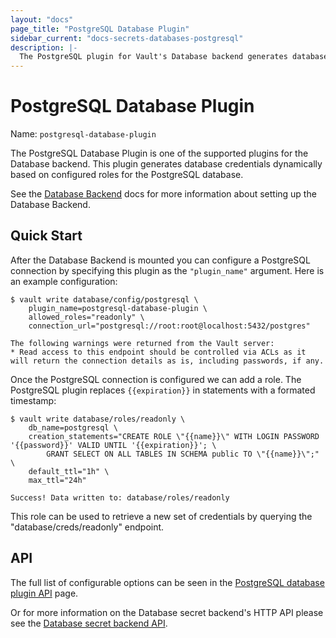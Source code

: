 ```yaml
---
layout: "docs"
page_title: "PostgreSQL Database Plugin"
sidebar_current: "docs-secrets-databases-postgresql"
description: |-
  The PostgreSQL plugin for Vault's Database backend generates database credentials to access PostgreSQL.
---
```


# PostgreSQL Database Plugin

Name: `postgresql-database-plugin`

The PostgreSQL Database Plugin is one of the supported plugins for the Database
backend. This plugin generates database credentials dynamically based on
configured roles for the PostgreSQL database.

See the [Database Backend](/docs/secret/database/index.html) docs for more
information about setting up the Database Backend.

## Quick Start

After the Database Backend is mounted you can configure a PostgreSQL connection
by specifying this plugin as the `"plugin_name"` argument. Here is an example
configuration: 

```
$ vault write database/config/postgresql \
    plugin_name=postgresql-database-plugin \
    allowed_roles="readonly" \
    connection_url="postgresql://root:root@localhost:5432/postgres"

The following warnings were returned from the Vault server:
* Read access to this endpoint should be controlled via ACLs as it will return the connection details as is, including passwords, if any.
```

Once the PostgreSQL connection is configured we can add a role. The PostgreSQL
plugin replaces `{{expiration}}` in statements with a formated timestamp:

```
$ vault write database/roles/readonly \
    db_name=postgresql \
    creation_statements="CREATE ROLE \"{{name}}\" WITH LOGIN PASSWORD '{{password}}' VALID UNTIL '{{expiration}}'; \
        GRANT SELECT ON ALL TABLES IN SCHEMA public TO \"{{name}}\";" \
    default_ttl="1h" \
    max_ttl="24h"

Success! Data written to: database/roles/readonly
```

This role can be used to retrieve a new set of credentials by querying the
"database/creds/readonly" endpoint.

## API

The full list of configurable options can be seen in the [PostgreSQL database
plugin API](/api/secret/database/postgresql.html) page.

Or for more information on the Database secret backend's HTTP API please see the [Database secret
backend API](/api/secret/database/index.html).

